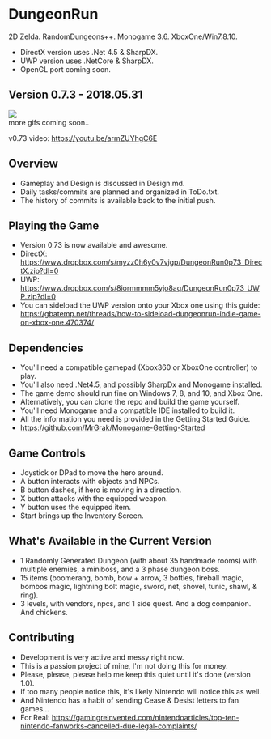 # DungeonRun
2D Zelda. RandomDungeons++. Monogame 3.6. XboxOne/Win7.8.10.  
+ DirectX version uses .Net 4.5 & SharpDX.  
+ UWP version uses .NetCore & SharpDX.  
+ OpenGL port coming soon.  


## Version 0.7.3 - 2018.05.31  
![](https://github.com/MrGrak/DungeonRun/blob/master/Gifs/0p72miyamoto.gif)  
more gifs coming soon..  

v0.73 video: https://youtu.be/armZUYhgC6E   


## Overview  
+ Gameplay and Design is discussed in Design.md.  
+ Daily tasks/commits are planned and organized in ToDo.txt.  
+ The history of commits is available back to the initial push.  


## Playing the Game
+ Version 0.73 is now available and awesome.  
+ DirectX: https://www.dropbox.com/s/myzz0h6y0v7vjgp/DungeonRun0p73_DirectX.zip?dl=0   
+ UWP: https://www.dropbox.com/s/8iormmmm5yjo8aq/DungeonRun0p73_UWP.zip?dl=0  
+ You can sideload the UWP version onto your Xbox one using this guide: https://gbatemp.net/threads/how-to-sideload-dungeonrun-indie-game-on-xbox-one.470374/  


## Dependencies
+ You'll need a compatible gamepad (Xbox360 or XboxOne controller) to play.
+ You'll also need .Net4.5, and possibly SharpDx and Monogame installed.
+ The game demo should run fine on Windows 7, 8, and 10, and Xbox One.
+ Alternatively, you can clone the repo and build the game yourself.
+ You'll need Monogame and a compatible IDE installed to build it.
+ All the information you need is provided in the Getting Started Guide.
+ https://github.com/MrGrak/Monogame-Getting-Started


## Game Controls
+ Joystick or DPad to move the hero around.
+ A button interacts with objects and NPCs.
+ B button dashes, if hero is moving in a direction.
+ X button attacks with the equipped weapon.
+ Y button uses the equipped item.
+ Start brings up the Inventory Screen.


## What's Available in the Current Version
+ 1 Randomly Generated Dungeon (with about 35 handmade rooms) with multiple enemies, a miniboss, and a 3 phase dungeon boss.  
+ 15 items (boomerang, bomb, bow + arrow, 3 bottles, fireball magic, bombos magic, lightning bolt magic, sword, net, shovel, tunic, shawl, & ring).  
+ 3 levels, with vendors, npcs, and 1 side quest. And a dog companion. And chickens.  


## Contributing 
+ Development is very active and messy right now.  
+ This is a passion project of mine, I'm not doing this for money.  
+ Please, please, please help me keep this quiet until it's done (version 1.0).  
+ If too many people notice this, it's likely Nintendo will notice this as well.   
+ And Nintendo has a habit of sending Cease & Desist letters to fan games...  
+ For Real: https://gamingreinvented.com/nintendoarticles/top-ten-nintendo-fanworks-cancelled-due-legal-complaints/  




